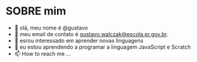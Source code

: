 # SOBRE mim

- 👋 olá, meu nome é @gustavo
- 👀 meu email de contato é gustavo.walczak@escola.pr.gov.br.
- 🌱 esrou interessado em aprender novas linguagens
- 💞️ eu estou aprendendo a programar a linguagem JavaScript e Scratch
- 📫 How to reach me ...

<!---
gustavoKAWAI/gustavoKAWAI is a ✨ special ✨ repository because its `README.md` (this file) appears on your GitHub profile.
You can click the Preview link to take a look at your changes.
--->
